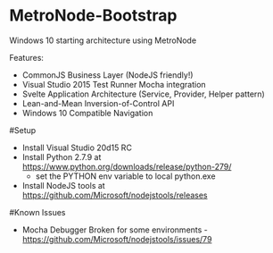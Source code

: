 # MetroNode-Bootstrap
Windows 10 starting architecture using MetroNode

Features:

- CommonJS Business Layer (NodeJS friendly!)
- Visual Studio 2015 Test Runner Mocha integration
- Svelte Application Architecture (Service, Provider, Helper pattern)
- Lean-and-Mean Inversion-of-Control API
- Windows 10 Compatible Navigation

#Setup

- Install Visual Studio 20d15 RC
- Install Python 2.7.9 at https://www.python.org/downloads/release/python-279/
	- set the PYTHON env variable to local python.exe
- Install NodeJS tools at https://github.com/Microsoft/nodejstools/releases 

#Known Issues

- Mocha Debugger Broken for some environments - https://github.com/Microsoft/nodejstools/issues/79